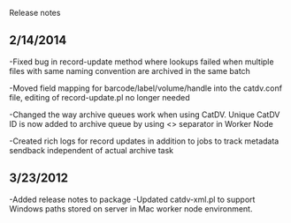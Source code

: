 Release notes

2/14/2014
---------
-Fixed bug in record-update method where lookups failed when multiple files with same naming
 convention are archived in the same batch
 
-Moved field mapping for barcode/label/volume/handle into the catdv.conf file, editing of 
 record-update.pl no longer needed
 
-Changed the way archive queues work when using CatDV.  Unique CatDV ID is now added to archive
 queue by using <<CDVID>> separator in Worker Node
 
-Created rich logs for record updates in addition to jobs to track metadata sendback independent 
 of actual archive task


3/23/2012
---------
-Added release notes to package
-Updated catdv-xml.pl to support Windows paths stored on server in Mac worker node environment.